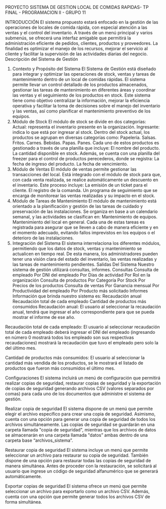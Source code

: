 PROYECTO SISTEMA DE GESTION LOCAL DE COMIDAS RAPIDAS- TP FINAL - PROGRAMACION II - GRUPO 11 

INTRODUCCIÓN
  El sistema propuesto estará enfocado en la gestión de las operaciones de locales de comida rápida, con especial atención a las ventas y el control del inventario. A través de un menú principal y varios submenús, se ofrecerá una interfaz amigable que permitirá la administración eficiente de pedidos, clientes, productos y proveedores. La finalidad es optimizar el manejo de los recursos, mejorar el servicio al cliente y facilitar la supervisión de las actividades diarias del negocio.
  Descripción del Sistema de Gestión
1. Contexto y Propósito del Sistema
  El Sistema de Gestión está diseñado para integrar y optimizar las operaciones de stock, ventas y tareas de mantenimiento dentro de un local de comidas rápidas. El sistema permite llevar un control detallado de los productos almacenados, gestionar las tareas de mantenimiento en diferentes áreas y coordinar las ventas y el seguimiento de los productos en stock.
  Este sistema tiene como objetivo centralizar la información, mejorar la eficiencia operativa y facilitar la toma de decisiones sobre el manejo del inventario y las ventas, así como planificar el mantenimiento preventivo de los equipos.
2. Módulo de Stock
  El módulo de stock se divide en dos categorías:
  Actual: representa el inventario presente en la organización.
  Ingresante: indica lo que está por ingresar al stock.
Dentro del stock actual, los productos se agrupan en diversas categorías como:
  Papelería.
  Salsas.
  Fritos.
  Carnes.
  Bebidas.
  Papas.
  Panes.
Cada uno de estos productos es gestionado a través de una planilla que incluye:
  El nombre del producto.
  La cantidad disponible en stock.
  Además, se cuenta con una planilla del freezer para el control de productos perecederos, donde se registra:
  La fecha de ingreso del producto.
  La fecha de vencimiento.
3. Módulo de Ventas
  El módulo de ventas permite gestionar las transacciones del local. Está integrado con el módulo de stock para que, con cada venta realizada, se realice automáticamente un descuento en el inventario. Este proceso incluye:
  La emisión de un tícket para el cliente.
  El registro de la comanda.
  Un programa de seguimiento que se encarga de monitorear las ventas realizadas y su impacto en el stock.
4. Módulo de Tareas de Mantenimiento
  El módulo de mantenimiento está orientado a la planificación y gestión de las tareas de cuidado y preservación de las instalaciones. Se organiza en base a un calendario semanal, y las actividades se clasifican en:
  Mantenimiento de equipos.
  Mantenimiento del local en general.
  Cada una de estas tareas es registrada para asegurar que se lleven a cabo de manera eficiente y en el momento adecuado, evitando fallos imprevistos en los equipos o el deterioro de las instalaciones.
5. Integración del Sistema
  El sistema interrelaciona los diferentes módulos, permitiendo que los datos de stock, ventas y mantenimiento se actualicen en tiempo real. De esta manera, los administradores pueden tener una visión clara del estado del inventario, las ventas realizadas y las tareas de mantenimiento pendientes.
Salidas Del Sistema
  Nuestro sistema de gestión utilizará consultas, informes.
Consultas
  Consulta de empleado
  Por DNI del empleado
  Por Días de actividad
  Por Rol en la organización
Consulta de productos
  Por Categoría
  Por Stock
  Por Precios de los productos
  Consulta de ventas
  Por Ganancia mensual
  Por Productividad del empleado
  Por Producto más solicitado
Informes
  Información que brinda nuestro sistema es:
  Recaudación anual
  Recaudación total de cada empleado
  Cantidad de productos más consumidos
    Recaudación anual:
      El usuario al seleccionar la recaudación anual, tendrá que ingresar el año correspondiente para que se pueda mostrar el informe de ese año. 

Recaudación total de cada empleado:
  El usuario al seleccionar recaudación total de cada empleado deberá ingresar el DNI del empleado (ingresando en número 0 mostrará todos los empleado son sus respectivas recaudaciones) mostrará la recaudación que tuvo el empleado pero solo la del último mes. 

Cantidad de productos más consumidos:
  El usuario al seleccionar la cantidad más vendida de los productos, se le mostrará el listado de productos que fueron más consumidos el último mes. 

Configuraciones
  El sistema incluirá un menú de configuración que permitirá realizar copias de seguridad, restaurar copias de seguridad y la exportación de copias de seguridad generando archivos CSV (valores separados por comas) para cada uno de los documentos que administre el sistema de gestión. 

Realizar copia de seguridad
  El sistema dispone de un menú que permite elegir el archivo específico para crear una copia de seguridad. Asimismo, cuenta con una opción para generar una copia de seguridad de todos los archivos simultáneamente. Las copias de seguridad se guardarán en una carpeta llamada "copia de seguridad", mientras que los archivos de datos se almacenarán en una carpeta llamada "datos” ambas dentro de una carpeta base “archivos_sistema”. 

Restaurar copia de seguridad
  El sistema incluye un menú que permite seleccionar un archivo para restaurar su copia de seguridad. También dispone de una opción para restaurar todas las copias de seguridad de manera simultánea. Antes de proceder con la restauración, se solicitará al usuario que ingrese un código de seguridad alfanumérico que se generará automáticamente.
   
Exportar copias de seguridad
  El sistema ofrece un menú que permite seleccionar un archivo para exportarlo como un archivo CSV. Además, cuenta con una opción que permite generar todos los archivos CSV de forma simultánea. 
